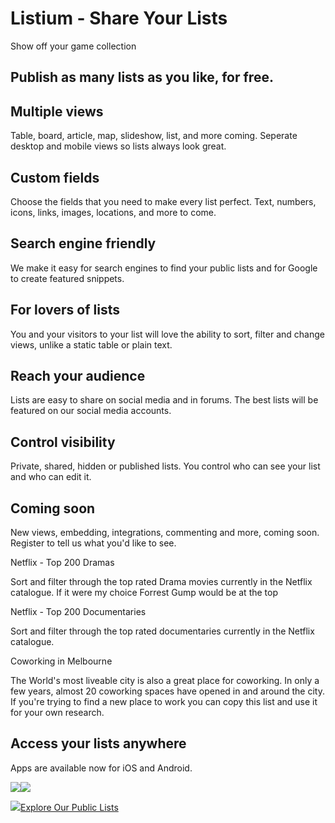 # Listium - Share Your Lists

Show off your game collection

## Publish as many lists as you like, for free.

## Multiple views

Table, board, article, map, slideshow, list, and more coming. Seperate desktop and mobile views so lists always look great.

## Custom fields

Choose the fields that you need to make every list perfect. Text, numbers, icons, links, images, locations, and more to come.

## Search engine friendly

We make it easy for search engines to find your public lists and for Google to create featured snippets.

## For lovers of lists

You and your visitors to your list will love the ability to sort, filter and change views, unlike a static table or plain text.

## Reach your audience

Lists are easy to share on social media and in forums. The best lists will be featured on our social media accounts.

## Control visibility

Private, shared, hidden or published lists. You control who can see your list and who can edit it.

## Coming soon

New views, embedding, integrations, commenting and more, coming soon. Register to tell us what you'd like to see.

Netflix - Top 200 Dramas

Sort and filter through the top rated Drama movies currently in the Netflix catalogue. If it were my choice Forrest Gump would be at the top

Netflix - Top 200 Documentaries

Sort and filter through the top rated documentaries currently in the Netflix catalogue.

Coworking in Melbourne

The World's most liveable city is also a great place for coworking. In only a few years, almost 20 coworking spaces have opened in and around the city. If you're trying to find a new place to work you can copy this list and use it for your own research.

## Access your lists anywhere

Apps are available now for iOS and Android.

[![](https://listium-res.cloudinary.com/image/upload/w_auto,dpr_auto,q_auto,f_auto,g_auto/v1486105984/static/AppStore.png)](https://itunes.apple.com/app/listium/id1125899648)[![](https://listium-res.cloudinary.com/image/upload/w_auto,dpr_auto,q_auto,f_auto,g_auto/v1486105984/static/PlayStore.png)](https://play.google.com/store/apps/details?id=com.listium.cordova&hl=en)

![](https://listium-res.cloudinary.com/image/upload/w_520,q_80,f_auto/v1516083666/static/home-page-hand-held.png)[Explore Our Public Lists](/explore)

